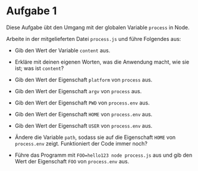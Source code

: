 # Aufgabe 1

Diese Aufgabe übt den Umgang mit der globalen Variable `process` in Node.

Arbeite in der mitgelieferten Datei `process.js` und führe Folgendes aus:

- Gib den Wert der Variable `content` aus.

- Erkläre mit deinen eigenen Worten, was die Anwendung macht, wie sie ist; was ist `content`?

- Gib den Wert der Eigenschaft `platform` von `process` aus.

- Gib den Wert der Eigenschaft `argv` von `process` aus.

- Gib den Wert der Eigenschaft `PWD` von `process.env` aus.

- Gib den Wert der Eigenschaft `HOME` von `process.env` aus.

- Gib den Wert der Eigenschaft `USER` von `process.env` aus.

- Ändere die Variable `path`, sodass sie auf die Eigenschaft `HOME` von `process.env` zeigt. Funktioniert der Code immer noch?

- Führe das Programm mit `FOO=hello123 node process.js` aus und gib den Wert der Eigenschaft `FOO` von `process.env` aus.
